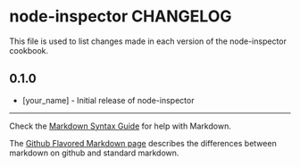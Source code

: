node-inspector CHANGELOG
========================

This file is used to list changes made in each version of the node-inspector cookbook.

0.1.0
-----
- [your_name] - Initial release of node-inspector

- - -
Check the [Markdown Syntax Guide](http://daringfireball.net/projects/markdown/syntax) for help with Markdown.

The [Github Flavored Markdown page](http://github.github.com/github-flavored-markdown/) describes the differences between markdown on github and standard markdown.
